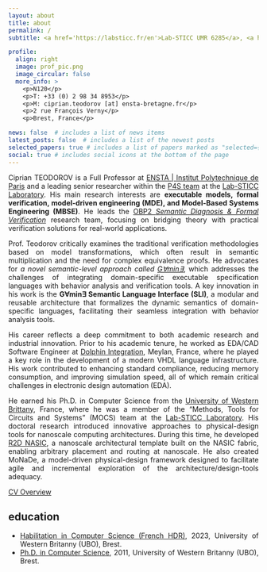 ```yaml
---
layout: about
title: about
permalink: /
subtitle: <a href='https://labsticc.fr/en'>Lab-STICC UMR 6285</a>, <a href='https://www.ensta-bretagne.fr/en'>ENSTA Bretagne</a>.

profile:
  align: right
  image: prof_pic.png
  image_circular: false
  more_info: >
    <p>N120</p>
    <p>T: +33 (0) 2 98 34 8953</p>
    <p>M: ciprian.teodorov [at] ensta-bretagne.fr</p>
    <p>2 rue François Verny</p>
    <p>Brest, France</p>

news: false  # includes a list of news items
latest_posts: false  # includes a list of the newest posts
selected_papers: true # includes a list of papers marked as "selected={true}"
social: true # includes social icons at the bottom of the page
---
```


<style>body {text-align: justify}</style>

Ciprian TEODOROV is a Full Professor at [ENSTA | Institut Polytechnique de Paris](https://ensta.fr) and a leading senior researcher within the [P4S team](https://labsticc.fr/en/teams/p4s) at the [Lab-STICC Laboratory](https://labsticc.fr/en). His main research interests are **executable models, formal verification, model-driven engineering (MDE), and Model-Based Systems Engineering (MBSE)**. He leads the [OBP2 *Semantic Diagnosis & Formal Verification*](http://www.obpcdl.org) research team, focusing on bridging theory with practical verification solutions for real-world applications.

Prof. Teodorov critically examines the traditional verification methodologies based on model transformations, which often result in semantic multiplication and the need for complex equivalence proofs. He advocates for *a novel semantic-level approach called [G∀min∃](https://teodorov.github.io/hdr)*, which addresses the challenges of integrating domain-specific executable specification languages with behavior analysis and verification tools. A key innovation in his work is the **G∀min∃ Semantic Language Interface (SLI)**, a modular and reusable architecture that formalizes the dynamic semantics of domain-specific languages, facilitating their seamless integration with behavior analysis tools.

His career reflects a deep commitment to both academic research and industrial innovation.  Prior to his academic tenure, he worked as EDA/CAD Software Engineer at [Dolphin Integration](http://www.dolphin.fr/), Meylan, France, where he played a key role in the development of a modern VHDL language infrastructure. His work contributed to enhancing standard compliance, reducing memory consumption, and improving simulation speed, all of which remain critical challenges in electronic design automation (EDA).

He earned his Ph.D. in Computer Science from the [University of Western Brittany](https://www.univ-brest.fr/), France, where he was a member of the “Methods, Tools for Circuits and Systems” (MOCS) team at the [Lab-STICC Laboratory](https://labsticc.fr/en). His doctoral research introduced innovative approaches to physical-design tools for nanoscale computing architectures. During this time, he developed [R2D NASIC](http://dx.doi.org/10.1109/NANOARCH.2011.5941486), a nanoscale architectural template built on the NASIC fabric, enabling arbitrary placement and routing at nanoscale. He also created MoNaDe, a model-driven physical-design framework designed to facilitate agile and incremental exploration of the architecture/design-tools adequacy.

[CV Overview](/overview)

## education

- [Habilitation in Computer Science (French HDR)](/hdr), 2023, University of Western Britanny (UBO), Brest.
- [Ph.D. in Computer Science](/phd), 2011, University of Western Britanny (UBO), Brest.
